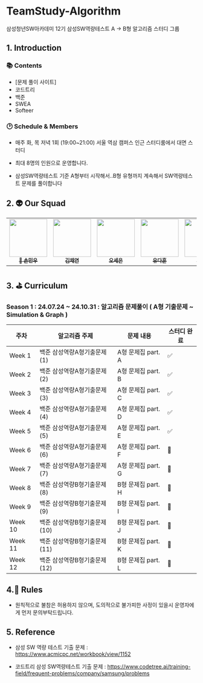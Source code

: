 # TeamStudy-Algorithm
삼성청년SW아카데미 12기 삼성SW역량테스트 A -> B형 알고리즘 스터디 그룹

## 1. Introduction  


### 📚 Contents  


- [문제 풀이 사이트]
- 코드트리
- 백준
- SWEA
- Softeer




### 🕑 Schedule & Members 

-  매주 화, 목 저녁 1회 (19:00~21:00) 서울 역삼 캠퍼스 인근 스터디룸에서 대면 스터디

-  최대 8명의 인원으로 운영합니다. 

-  삼성SW역량테스트 기준 A형부터 시작해서..B형 유형까지 계속해서 SW역량테스트 문제를 풀이합니다


  


## 2. 👽 Our Squad

<table>
  <tr>
    <td align="center"><a href="https://github.com/MarkSon-42"><img src="https://avatars.githubusercontent.com/u/84828274?v=4?s=100" width="100px;" alt=""/><br /><sub><b>👑
 손민우</b></sub></a><br /></td>
    <td align="center"><a href="https://github.com/
chcccccc"><img src="https://avatars.githubusercontent.com/u/105705840?v=4?s=100" width="100px;" alt=""/><br /><sub><b>
김채연</b></sub></a><br /></td>
    <td align="center"><a href="https://github.com/Potatose"><img src="https://avatars.githubusercontent.com/u/89388271?v=4?s=100" width="100px;" alt=""/><br /><sub><b>
오세은</b></sub></a><br /></td>
    <td align="center"><a href="https://github.com/dao-official"><img src="https://avatars.githubusercontent.com/u/175321478?v=4?s=100" width="100px;" alt=""/><br /><sub><b>
유다훈</b></sub></a><br /></td>
    <td align="center"><a href="https://github.com/byungkyu2"><img src="https://avatars.githubusercontent.com/u/159244912?v=4?s=100" width="100px;" alt=""/><br /><sub><b>
이병규</b></sub></a><br /></td>
    <td align="center"><a href="https://github.com/LazuliJ"><img src="https://avatars.githubusercontent.com/u/88023413?v=4?s=100" width="100px;" alt=""/><br /><sub><b>
이현정</b></sub></a><br /></td>
    <td align="center"><a href="https://github.com/shHan96"><img src="https://avatars.githubusercontent.com/u/58022564?v=4?s=100" width="100px;" alt=""/><br /><sub><b>
한상훈</b></sub></a><br /></td>
    <td align="center"><a href="https://github.com/YoujinHwang"><img src="https://avatars.githubusercontent.com/u/80201454?v=4?s=100" width="100px;" alt=""/><br /><sub><b>
황유진</b></sub></a><br /></td>
  </tr>
</table>



## 3. ⛳ Curriculum 

### Season 1 : 24.07.24 ~ 24.10.31  : 알고리즘 문제풀이 ( A형 기출문제 ~ Simulation & Graph )

| 주차    | 알고리즘 주제                   | 문제 내용              | 스터디 완료 |
|---------|--------------------------------|------------------------|------------|
| Week 1  | 백준 삼성역량A형기출문제 (1)    | A형 문제집 part. A     | ✅         |
| Week 2  | 백준 삼성역량A형기출문제 (2)    | A형 문제집 part. B     | ✅         |
| Week 3  | 백준 삼성역량A형기출문제 (3)    | A형 문제집 part. C     | ✅         |
| Week 4  | 백준 삼성역량A형기출문제 (4)    | A형 문제집 part. D     | ✅         |
| Week 5  | 백준 삼성역량A형기출문제 (5)    | A형 문제집 part. E     | ✅         |
| Week 6  | 백준 삼성역량A형기출문제 (6)    | A형 문제집 part. F     | 📅         |
| Week 7  | 백준 삼성역량A형기출문제 (7)    | A형 문제집 part. G     | 📅         |
| Week 8  | 백준 삼성역량B형기출문제 (8)    | B형 문제집 part. H     | 📅         |
| Week 9  | 백준 삼성역량B형기출문제 (9)    | B형 문제집 part. I     | 📅         |
| Week 10 | 백준 삼성역량B형기출문제 (10)   | B형 문제집 part. J     | 📅         |
| Week 11 | 백준 삼성역량B형기출문제 (11)   | B형 문제집 part. K     | 📅         |
| Week 12 | 백준 삼성역량B형기출문제 (12)   | B형 문제집 part. L     | 📅         |


## 4.💎 Rules  

- 원칙적으로 불참은 허용하지 않으며, 도의적으로 불가피한 사정이 있을시 운영자에게 먼저 문의부탁드립니다.


## 5. Reference  

- 삼성 SW 역량 테스트 기출 문제 : https://www.acmicpc.net/workbook/view/1152

- 코드트리 삼성 SW역량테스트 기출 문제 : https://www.codetree.ai/training-field/frequent-problems/company/samsung/problems







